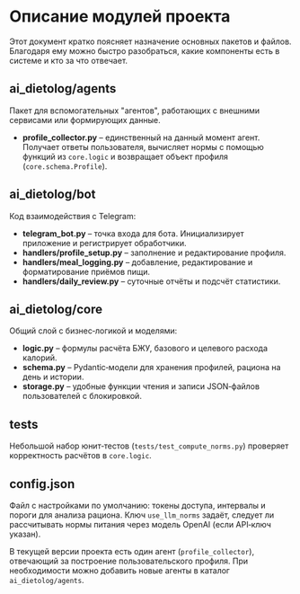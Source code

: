 # Описание модулей проекта

Этот документ кратко поясняет назначение основных пакетов и файлов. Благодаря ему можно быстро разобраться, какие компоненты есть в системе и кто за что отвечает.

## ai_dietolog/agents

Пакет для вспомогательных "агентов", работающих с внешними сервисами или формирующих данные.

- **profile_collector.py** – единственный на данный момент агент. Получает ответы пользователя, вычисляет нормы с помощью функций из `core.logic` и возвращает объект профиля (`core.schema.Profile`).

## ai_dietolog/bot

Код взаимодействия с Telegram:

- **telegram_bot.py** – точка входа для бота. Инициализирует приложение и регистрирует обработчики.
- **handlers/profile_setup.py** – заполнение и редактирование профиля.
- **handlers/meal_logging.py** – добавление, редактирование и форматирование приёмов пищи.
- **handlers/daily_review.py** – суточные отчёты и подсчёт статистики.

## ai_dietolog/core

Общий слой с бизнес‑логикой и моделями:

- **logic.py** – формулы расчёта БЖУ, базового и целевого расхода калорий.
- **schema.py** – Pydantic‑модели для хранения профилей, рациона на день и истории.
- **storage.py** – удобные функции чтения и записи JSON‑файлов пользователей с блокировкой.

## tests

Небольшой набор юнит‑тестов (`tests/test_compute_norms.py`) проверяет корректность расчётов в `core.logic`.

## config.json

Файл с настройками по умолчанию: токены доступа, интервалы и пороги для анализа рациона.
Ключ `use_llm_norms` задаёт, следует ли рассчитывать нормы питания через модель
OpenAI (если API‑ключ указан).

В текущей версии проекта есть один агент (`profile_collector`), отвечающий за построение пользовательского профиля. При необходимости можно добавить новые агенты в каталог `ai_dietolog/agents`.

